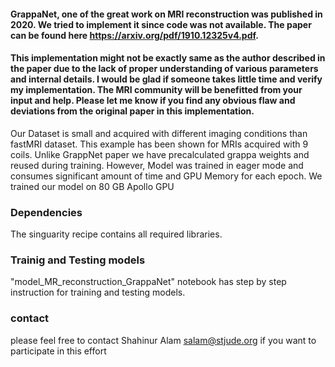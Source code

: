 #### GrappaNet, one of the great work on MRI reconstruction was published in 2020. We tried to implement it since code was not available. The paper can be found here https://arxiv.org/pdf/1910.12325v4.pdf. 

#### This implementation might not be exactly same as the author described in the paper due to the lack of proper understanding of various parameters and internal details. I would be glad if someone takes little time and verify my implementation. The MRI community will be benefitted from your input and help. Please let me know if you find any obvious flaw and deviations from the original paper in this implementation. 


Our Dataset is small and acquired with different imaging conditions than fastMRI dataset. This example has been shown for MRIs acquired with 9 coils. Unlike GrappNet paper we have precalculated grappa weights and reused during training. However, Model was trained in eager mode and consumes significant amount of time and GPU Memory for each epoch. We trained our model on 80 GB Apollo GPU

### Dependencies
The singuarity recipe contains all required libraries.

### Trainig and Testing models
"model_MR_reconstruction_GrappaNet" notebook has step by step instruction for training and testing models.

### contact
please feel free to contact Shahinur Alam salam@stjude.org if you want to participate in this effort
